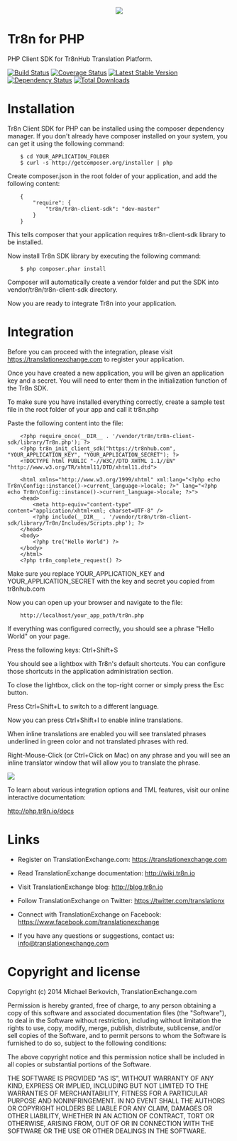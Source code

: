 <p align="center">
  <img src="https://raw.github.com/tr8n/tr8n/master/doc/screenshots/tr8nlogo.png">
</p>

Tr8n for PHP
==================

PHP Client SDK for Tr8nHub Translation Platform.

[![Build Status](https://travis-ci.org/tr8n/tr8n_php_clientsdk.png?branch=master)](https://travis-ci.org/tr8n/tr8n_php_clientsdk)
[![Coverage Status](https://coveralls.io/repos/tr8n/tr8n_php_clientsdk/badge.png?branch=master)](https://coveralls.io/r/tr8n/tr8n_php_clientsdk?branch=master)
[![Latest Stable Version](https://poser.pugx.org/tr8n/tr8n-client-sdk/v/stable.png)](https://packagist.org/packages/tr8n/tr8n-client-sdk)
[![Dependency Status](https://www.versioneye.com/user/projects/52e36159ec1375c6f4000075/badge.png)](https://www.versioneye.com/user/projects/52e36159ec1375c6f4000075)
[![Total Downloads](https://poser.pugx.org/tr8n/tr8n-client-sdk/downloads.png)](https://packagist.org/packages/tr8n/tr8n-client-sdk)

Installation
==================

Tr8n Client SDK for PHP can be installed using the composer dependency manager. If you don't already have composer installed on your system, you can get it using the following command:

        $ cd YOUR_APPLICATION_FOLDER
        $ curl -s http://getcomposer.org/installer | php


Create composer.json in the root folder of your application, and add the following content:

        {
            "require": {
                "tr8n/tr8n-client-sdk": "dev-master"
            }
        }

This tells composer that your application requires tr8n-client-sdk library to be installed.

Now install Tr8n SDK library by executing the following command:


        $ php composer.phar install


Composer will automatically create a vendor folder and put the SDK into vendor/tr8n/tr8n-client-sdk directory.

Now you are ready to integrate Tr8n into your application.


Integration
==================

Before you can proceed with the integration, please visit https://translationexchange.com to register your application.

Once you have created a new application, you will be given an application key and a secret. You will need to enter them in the initialization function of the Tr8n SDK.

To make sure you have installed everything correctly, create a sample test file in the root folder of your app and call it tr8n.php

Paste the following content into the file:


        <?php require_once(__DIR__ . '/vendor/tr8n/tr8n-client-sdk/library/Tr8n.php'); ?>
        <?php tr8n_init_client_sdk("https://tr8nhub.com", "YOUR_APPLICATION_KEY", "YOUR_APPLICATION_SECRET"); ?>
        <!DOCTYPE html PUBLIC "-//W3C//DTD XHTML 1.1//EN" "http://www.w3.org/TR/xhtml11/DTD/xhtml11.dtd">

        <html xmlns="http://www.w3.org/1999/xhtml" xml:lang="<?php echo Tr8n\Config::instance()->current_language->locale; ?>" lang="<?php echo Tr8n\Config::instance()->current_language->locale; ?>">
        <head>
            <meta http-equiv="content-type" content="application/xhtml+xml; charset=UTF-8" />
            <?php include(__DIR__ . '/vendor/tr8n/tr8n-client-sdk/library/Tr8n/Includes/Scripts.php'); ?>
        </head>
        <body>
            <?php tre("Hello World") ?>
        </body>
        </html>
        <?php tr8n_complete_request() ?>


Make sure you replace YOUR_APPLICATION_KEY and YOUR_APPLICATION_SECRET with the key and secret you copied from tr8nhub.com

Now you can open up your browser and navigate to the file:

        http://localhost/your_app_path/tr8n.php


If everything was configured correctly, you should see a phrase "Hello World" on your page.

Press the following keys:  Ctrl+Shift+S

You should see a lightbox with Tr8n's default shortcuts. You can configure those shortcuts in the application administration section.

To close the lightbox, click on the top-right corner or simply press the Esc button.

Press Ctrl+Shift+L to switch to a different language.

Now you can press Ctrl+Shift+I to enable inline translations.

When inline translations are enabled you will see translated phrases underlined in green color and not translated phrases with red.

Right-Mouse-Click (or Ctrl+Click on Mac) on any phrase and you will see an inline translator window that will allow you to translate the phrase.

<img src="http://wiki.tr8nhub.com/images/6/6e/Sample_Translation.png">


To learn about various integration options and TML features, visit our online interactive documentation:

http://php.tr8n.io/docs


Links
==================

* Register on TranslationExchange.com: https://translationexchange.com

* Read TranslationExchange documentation: http://wiki.tr8n.io

* Visit TranslationExchange blog: http://blog.tr8n.io

* Follow TranslationExchange on Twitter: https://twitter.com/translationx

* Connect with TranslationExchange on Facebook: https://www.facebook.com/translationexchange

* If you have any questions or suggestions, contact us: info@translationexchange.com


Copyright and license
==================

Copyright (c) 2014 Michael Berkovich, TranslationExchange.com

Permission is hereby granted, free of charge, to any person obtaining
a copy of this software and associated documentation files (the
"Software"), to deal in the Software without restriction, including
without limitation the rights to use, copy, modify, merge, publish,
distribute, sublicense, and/or sell copies of the Software, and to
permit persons to whom the Software is furnished to do so, subject to
the following conditions:

The above copyright notice and this permission notice shall be
included in all copies or substantial portions of the Software.

THE SOFTWARE IS PROVIDED "AS IS", WITHOUT WARRANTY OF ANY KIND,
EXPRESS OR IMPLIED, INCLUDING BUT NOT LIMITED TO THE WARRANTIES OF
MERCHANTABILITY, FITNESS FOR A PARTICULAR PURPOSE AND
NONINFRINGEMENT. IN NO EVENT SHALL THE AUTHORS OR COPYRIGHT HOLDERS BE
LIABLE FOR ANY CLAIM, DAMAGES OR OTHER LIABILITY, WHETHER IN AN ACTION
OF CONTRACT, TORT OR OTHERWISE, ARISING FROM, OUT OF OR IN CONNECTION
WITH THE SOFTWARE OR THE USE OR OTHER DEALINGS IN THE SOFTWARE.